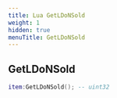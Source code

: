 ```yaml
---
title: Lua GetLDoNSold
weight: 1
hidden: true
menuTitle: GetLDoNSold
---
```

## GetLDoNSold
```lua
item:GetLDoNSold(); -- uint32
```